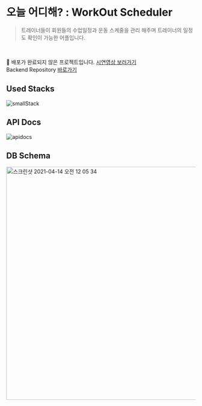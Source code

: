 # 오늘 어디해? : WorkOut Scheduler
> 트레이너들이 회원들의 수업일정과 운동 스케줄을 관리 해주며 트레이너의 일정도 확인이 가능한 어플입니다.

<br>

🚨 배포가 완료되지 않은 프로젝트입니다. [시연영상 보러가기](https://bit.ly/3a8zP57)  
Backend Repository [바로가기](https://github.com/stkang0108/workout_scheduler_server)
<br>

## Used Stacks
![smallStack](https://user-images.githubusercontent.com/68824414/114525633-38a53f00-9c81-11eb-8a12-17a1db99142c.png)

## API Docs
![apidocs](https://user-images.githubusercontent.com/68824414/114534419-f16f7c00-9c89-11eb-90e9-5ecabe682dd6.png)

## DB Schema
<img width="620" alt="스크린샷 2021-04-14 오전 12 05 34" src="https://user-images.githubusercontent.com/68824414/114575486-2c3ad980-9cb5-11eb-8a76-abc966ae373a.png">

